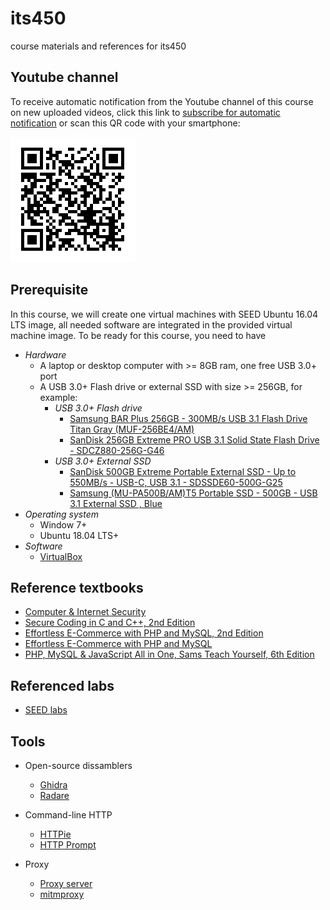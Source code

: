 # its450
course materials and references for its450

## Youtube channel
To receive automatic notification from the Youtube channel of this course on new uploaded videos,
click this link to [subscribe for automatic notification](https://www.youtube.com/channel/UCjIWgywyl8qMGgxdzTlI63A) or scan this QR code with your smartphone:

![subscribe for automatic notification](./qlwyQR.png)

## Prerequisite
In this course, we will create one virtual machines with SEED Ubuntu 16.04 LTS image, all needed software are integrated  in the provided virtual machine image. To be ready for this course, you need to have
* _Hardware_
  * A laptop or desktop computer with >= 8GB ram, one free USB 3.0+ port
  * A USB 3.0+ Flash drive or external SSD with size >= 256GB, for example:
    * _USB 3.0+ Flash drive_
      * [Samsung BAR Plus 256GB - 300MB/s USB 3.1 Flash Drive Titan Gray (MUF-256BE4/AM)](https://www.amazon.com/Samsung-BAR-Plus-32GB-MUF-32BE4/dp/B07BPKL2D2?ref\_=fsclp\_pl\_dp\_2&th=1)
      * [SanDisk 256GB Extreme PRO USB 3.1 Solid State Flash Drive - SDCZ880-256G-G46](https://www.amazon.com/dp/B01N7QDO7M/ref=emc\_b\_5\_t)
    * _USB 3.0+  External SSD_
      * [SanDisk 500GB Extreme Portable External SSD - Up to 550MB/s - USB-C, USB 3.1 - SDSSDE60-500G-G25](https://www.amazon.com/SanDisk-500GB-Extreme-Portable-External/dp/B078SWJ3CF/ref=sr\_1\_1?dchild=1&keywords=SanDisk\+500GB\+Extreme\+Portable\+External\+SSD\+-\+Up\+to\+550MB%2Fs\+-\+USB-C%2C\+USB\+3\.1\+-\+SDSSDE60-500G-G25&qid=1588950864&s=electronics&sr=1-1)
      * [Samsung (MU-PA500B/AM)T5 Portable SSD - 500GB - USB 3.1 External SSD , Blue ](https://www.amazon.com/Samsung-T5-Portable-SSD-MU-PA500B/dp/B073GZBT36?ref\_=fsclp\_pl\_dp\_3&th=1)
* _Operating system_
  * Window 7+ 
  * Ubuntu 18.04 LTS+
* _Software_
  * [VirtualBox](https://www.virtualbox.org/)

## Reference textbooks
* [Computer & Internet Security](https://www.handsonsecurity.net/)
* [Secure Coding in C and C++, 2nd Edition](https://www.pearson.com/us/higher-education/program/Seacord-Secure-Coding-in-C-and-C-2nd-Edition/PGM142190.html?tab=overview)
* [Effortless E-Commerce with PHP and MySQL, 2nd Edition](https://www.pearson.com/us/higher-education/program/Ullman-Effortless-E-Commerce-with-PHP-and-My-SQL-2nd-Edition/PGM137518.html?tab=overview)
* [Effortless E-Commerce with PHP and MySQL](https://larryullman.com/books/effortless-e-commerce-with-php-and-mysql/)
* [PHP, MySQL & JavaScript All in One, Sams Teach Yourself, 6th Edition](https://www.pearson.com/us/higher-education/program/Meloni-PHP-My-SQL-Java-Script-All-in-One-Sams-Teach-Yourself-6th-Edition/PGM332748.html)

## Referenced labs
* [SEED labs](https://seedsecuritylabs.org)

## Tools
* Open-source dissamblers
  * [Ghidra](https://ghidra-sre.org/)
  * [Radare](https://rada.re/r/)

* Command-line HTTP
  * [HTTPie](https://httpie.org/)
  * [HTTP Prompt](http://http-prompt.com/)

* Proxy
  * [Proxy server](https://en.wikipedia.org/wiki/Proxy\_server)
  * [mitmproxy](https://mitmproxy.org/)

